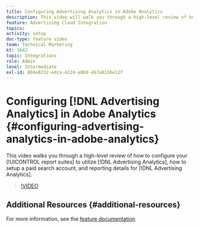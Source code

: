 ```yaml
---
title: Configuring Advertising Analytics in Adobe Analytics
description: This video will walk you through a high-level review of how to configure your report suite(s) to utilize Advertising Analytics, how to setup a paid search account and reporting details for Advertising Analytics. 
feature: Advertising Cloud Integration
topics: 
activity: setup
doc-type: feature video
team: Technical Marketing
kt: 1642
topic: Integrations
role: Admin
level: Intermediate
exl-id: 884e8232-edca-4224-a0b9-467a0136e12f
---
```

# Configuring [!DNL Advertising Analytics] in Adobe Analytics {#configuring-advertising-analytics-in-adobe-analytics}

This video walks you through a high-level review of how to configure your [!UICONTROL report suites] to utilize [!DNL Advertising Analytics], how to setup a paid search account, and reporting details for [!DNL Advertising Analytics].

>[!VIDEO](https://video.tv.adobe.com/v/23119/?quality=12)

## Additional Resources {#additional-resources}

For more information, see the [feature documentation](https://experienceleague.adobe.com/docs/analytics/integration/advertising-analytics/overview.html)
